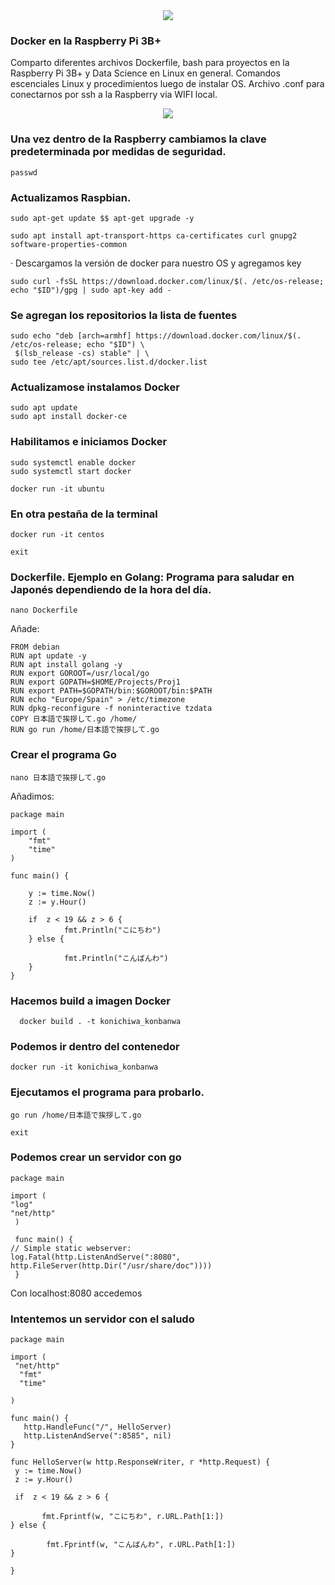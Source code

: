 <div style="text-align:center"><img src="https://programandoconro.files.wordpress.com/2019/07/cropped-net-2.png?w=300" /></div>

### Docker en la Raspberry Pi 3B+


Comparto diferentes archivos Dockerfile, bash para proyectos en la Raspberry Pi 3B+ y Data Science en Linux en general.
Comandos escenciales Linux y procedimientos luego de instalar OS. Archivo .conf para conectarnos por ssh a la Raspberry via WIFI local. 

<div style="text-align:center"><img src="https://programandoconro.files.wordpress.com/2019/08/dsc8846.jpg" /></div>


### Una vez dentro de la Raspberry cambiamos la clave predeterminada por medidas de seguridad.

    passwd

### Actualizamos Raspbian.

    sudo apt-get update $$ apt-get upgrade -y 

    sudo apt install apt-transport-https ca-certificates curl gnupg2 software-properties-common

· Descargamos la versión de docker para nuestro OS y agregamos key

    sudo curl -fsSL https://download.docker.com/linux/$(. /etc/os-release; echo "$ID")/gpg | sudo apt-key add -

### Se agregan los repositorios la lista de fuentes 

    sudo echo "deb [arch=armhf] https://download.docker.com/linux/$(. /etc/os-release; echo "$ID") \
     $(lsb_release -cs) stable" | \
    sudo tee /etc/apt/sources.list.d/docker.list
### Actualizamose instalamos Docker 

    sudo apt update
    sudo apt install docker-ce

### Habilitamos e iniciamos Docker

    sudo systemctl enable docker
    sudo systemctl start docker

    docker run -it ubuntu 
    
    
### En otra pestaña de la terminal
 
    docker run -it centos
    
    exit
    
 ### Dockerfile. Ejemplo en Golang: Programa para saludar en Japonés dependiendo de la hora del día.
 
 	nano Dockerfile
     
 Añade:
 
    FROM debian
    RUN apt update -y
    RUN apt install golang -y
    RUN export GOROOT=/usr/local/go
    RUN export GOPATH=$HOME/Projects/Proj1
    RUN export PATH=$GOPATH/bin:$GOROOT/bin:$PATH
    RUN echo "Europe/Spain" > /etc/timezone
    RUN dpkg-reconfigure -f noninteractive tzdata
    COPY 日本語で挨拶して.go /home/
    RUN go run /home/日本語で挨拶して.go

### Crear el programa Go 
 
    nano 日本語で挨拶して.go
    
 Añadimos:
    
    package main
 
    import (
        "fmt"
	    "time"  
    )
 
    func main() {

       	y := time.Now()
        z := y.Hour()

        if  z < 19 && z > 6 {
                fmt.Println("こにちわ")
        } else {
	
                fmt.Println("こんばんわ")
        }
    }

### Hacemos build a imagen Docker

      docker build . -t konichiwa_konbanwa
      
### Podemos ir dentro del contenedor

    docker run -it konichiwa_konbanwa
    
### Ejecutamos el programa para probarlo. 

    go run /home/日本語で挨拶して.go
    
    exit
    
### Podemos crear un servidor con go

    package main

    import (
	"log"
	"net/http"
     )

     func main() {
	// Simple static webserver:
	log.Fatal(http.ListenAndServe(":8080", http.FileServer(http.Dir("/usr/share/doc"))))
     }
    

Con localhost:8080 accedemos

### Intentemos un servidor con el saludo 

    package main

    import (
     "net/http"
      "fmt"
      "time"
  
    )

    func main() {
       http.HandleFunc("/", HelloServer)
       http.ListenAndServe(":8585", nil)
    }

    func HelloServer(w http.ResponseWriter, r *http.Request) {
     y := time.Now()
     z := y.Hour()

     if  z < 19 && z > 6 {

           fmt.Fprintf(w, "こにちわ", r.URL.Path[1:])
    } else {

            fmt.Fprintf(w, "こんばんわ", r.URL.Path[1:])
    }

    }










